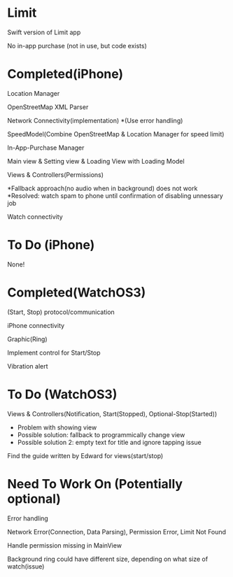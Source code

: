 # Limit

Swift version of Limit app


No in-app purchase (not in use, but code exists)

# Completed(iPhone)

Location Manager

OpenStreetMap XML Parser

Network Connectivity(implementation) *(Use error handling)

SpeedModel(Combine OpenStreetMap & Location Manager for speed limit)

In-App-Purchase Manager

Main view & Setting view & Loading View with Loading Model

Views & Controllers(Permissions)

*Fallback approach(no audio when in background) does not work
*Resolved: watch spam to phone until confirmation of disabling unnessary job

Watch connectivity


# To Do (iPhone)

None!


# Completed(WatchOS3)

(Start, Stop) protocol/communication

iPhone connectivity

Graphic(Ring)

Implement control for Start/Stop

Vibration alert

# To Do (WatchOS3)

Views & Controllers(Notification, Start(Stopped), Optional-Stop(Started))

* Problem with showing view
* Possible solution: fallback to programmically change view
* Possible solution 2: empty text for title and ignore tapping issue

Find the guide written by Edward for views(start/stop)

# Need To Work On (Potentially optional)

Error handling

Network Error(Connection, Data Parsing), Permission Error, Limit Not Found

Handle permission missing in MainView

Background ring could have different size, depending on what size of watch(issue)


